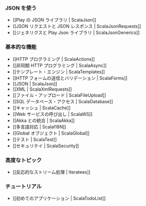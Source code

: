 <!-- translated -->
<!--
### Working with Json
-->
### JSON を使う

<!--
- [[The Play Json library | ScalaJson]]
- [[Handling and serving Json requests | ScalaJsonRequests]]
- [[The Play JSON library with generics | ScalaJsonGenerics]]
-->
- [[Play の JSON ライブラリ | ScalaJson]]
- [[JSON リクエストと JSON レスポンス | ScalaJsonRequests]]
- [[ジェネリクスと Play Json ライブラリ | ScalaJsonGenerics]]

<!--
### Main concepts
-->
### 基本的な機能

<!--
- [[HTTP programming | ScalaActions]]
- [[Asynchronous HTTP programming | ScalaAsync]]
- [[The template engine | ScalaTemplates]]
- [[HTTP form submission and validation | ScalaForms]]
- [[Working with JSON | ScalaJson]]
- [[Working with XML | ScalaXmlRequests]]
- [[Handling file upload | ScalaFileUpload]]
- [[Accessing an SQL database | ScalaDatabase]]
- [[Using the Cache | ScalaCache]]
- [[Calling WebServices | ScalaWS]]
- [[Integrating with Akka | ScalaAkka]]
- [[Internationalization | ScalaI18N]]
- [[The application Global object | ScalaGlobal]]
- [[Testing your application | ScalaTest]]
- [[Securing your application | ScalaSecurity]]
-->
- [[HTTP プログラミング | ScalaActions]]
- [[非同期 HTTP プログラミング | ScalaAsync]]
- [[テンプレート・エンジン | ScalaTemplates]]
- [[HTTP フォームの送信とバリデーション | ScalaForms]]
- [[JSON | ScalaJson]]
- [[XML | ScalaXmlRequests]]
- [[ファイル・アップロード | ScalaFileUpload]]
- [[SQL データベース・アクセス | ScalaDatabase]]
- [[キャッシュ | ScalaCache]]
- [[Web サービスの呼び出し | ScalaWS]]
- [[Akka との統合 | ScalaAkka]]
- [[多言語対応 | ScalaI18N]]
- [[Global オブジェクト | ScalaGlobal]]
- [[テスト | ScalaTest]]
- [[セキュリテイ | ScalaSecurity]]

<!--
### Advanced topics
-->
### 高度なトピック

<!--
- [[Handling data streams reactively | Iteratees]]
-->
- [[反応的なストリーム処理 | Iteratees]]

<!--
### Tutorials
-->
### チュートリアル

<!--
- [[Your first application | ScalaTodoList]]
-->
- [[初めてのアプリケーション | ScalaTodoList]]